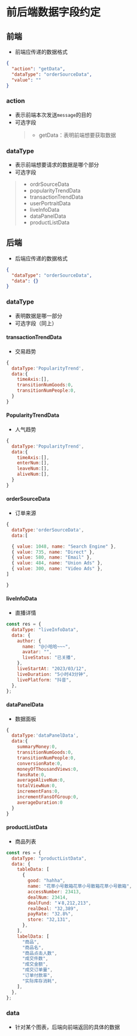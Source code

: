 # 前后端数据字段约定

## 前端

- 前端应传递的数据格式

```json
{
  "action": "getData",
  "dataType": "orderSourceData",
  "value": ""
}
```

### action

- 表示前端本次发送`message`的目的
- 可选字段
  > - getData：表明前端想要获取数据

### dataType

- 表示前端想要请求的数据是哪个部分
- 可选字段

> - ordrSourceData
> - popularityTrendData
> - transactionTrendData
> - userPortraitData
> - liveInfoData
> - dataPanelData
> - productListData

## 后端

- 后端应传递的数据格式

```json
{
  "dataType": "orderSourceData",
  "data": {}
}
```

### dataType

- 表明数据是哪一部分
- 可选字段（同上）

#### transactionTrendData

- 交易趋势

```js
{
  dataType:'PopularityTrend',
  data:{
    timeAxis:[],
    transitionNumGoods:0,
    transitionNumPeople:0,
  }
}
```

#### PopularityTrendData

- 人气趋势

```js
{
  dataType:'PopularityTrend',
  data:{
    timeAxis:[],
    enterNum:[],
    leaveNum:[],
    aliveNum:[],
  }
}
```

#### orderSourceData

- 订单来源

```js
{
  dataType:'orderSourceData',
  data:[

  { value: 1048, name: "Search Engine" },
  { value: 735, name: "Direct" },
  { value: 580, name: "Email" },
  { value: 484, name: "Union Ads" },
  { value: 300, name: "Video Ads" },
]

}
```

#### liveInfoData

- 直播详情

```js
const res = {
  dataType: "liveInfoData",
  data: {
    author: {
      name: "@小哈哈~~~",
      avatar: "",
      liveStatus: "已关播",
    },
    liveStartAt: "2023/03/12",
    liveDuration: "5小时43分钟",
    livePlatform: "抖音",
  },
};
```

#### dataPanelData

- 数据面板

```js
{
  dataType:'dataPanelData',
  data:{
    summaryMoney:0,
    transitionNumGoods:0,
    transitionNumPeople:0,
    conversionRate:0,
    moneyOfThousandViews:0,
    fansRate:0,
    averageAliveNum:0,
    totalViewNum:0,
    incrementFans:0,
    incrementFansOfGroup:0,
    averageDuration:0
  }
}
```

#### productListData

- 商品列表

```js
const res = {
  dataType: "productListData",
  data: {
    tableData: [
      {
        good: "hahha",
        name: "花草小号散箱花草小号散箱花草小号散箱",
        accessNumber: 23413,
        dealNum: 23414,
        dealFund: "￥8,212,213",
        realDeal: "32,389",
        payRate: "32.8%",
        store: "32,131",
      },
    ],
    labelData: [
      "商品",
      "商品名",
      "商品点击人数",
      "成交件数",
      "成交金额",
      "成交订单量",
      "订单付款率",
      "实际库存消耗",
    ],
  },
};
```

### data

- 针对某个图表，后端向前端返回的具体的数据
